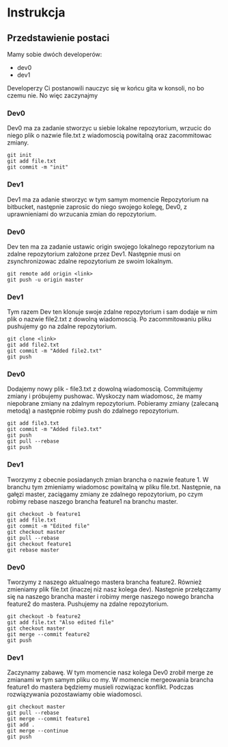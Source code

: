 # Instrukcja

## Przedstawienie postaci
Mamy sobie dwóch developerów: 
 * dev0
 * dev1

Developerzy Ci postanowili nauczyc się w końcu gita w konsoli, no bo czemu nie. No więc zaczynajmy

### Dev0
Dev0 ma za zadanie stworzyc u siebie lokalne repozytorium, wrzucic do niego plik o nazwie file.txt z wiadomoscią powitalną oraz zacommitowac zmiany.
```
git init
git add file.txt
git commit -m "init"
```

### Dev1
Dev1 ma za adanie stworzyc w tym samym momencie Repozytorium na bitbucket, następnie zaprosic do niego swojego kolegę, Dev0, z uprawnieniami do wrzucania zmian do repozytorium.

### Dev0
Dev ten ma za zadanie ustawic origin swojego lokalnego repozytorium na zdalne repozytorium założone przez Dev1. Następnie musi on zsynchronizowac zdalne repozytorium ze swoim lokalnym.
```
git remote add origin <link>
git push -u origin master
```

### Dev1
Tym razem Dev ten klonuje swoje zdalne repozytorium i sam dodaje w nim plik o nazwie file2.txt z dowolną wiadomoscią. Po zacommitowaniu pliku pushujemy go na zdalne repozytorium.
```
git clone <link>
git add file2.txt
git commit -m "Added file2.txt"
git push
```

### Dev0
Dodajemy nowy plik - file3.txt z dowolną wiadomoscią. Commitujemy zmiany i próbujemy pushowac. Wyskoczy nam wiadomosc, że mamy niepobrane zmiany na zdalnym repozytorium. Pobieramy zmiany (zalecaną metodą) a następnie robimy push do zdalnego repozytorium.
```
git add file3.txt
git commit -m "Added file3.txt"
git push
git pull --rebase
git push
```

### Dev1
Tworzymy z obecnie posiadanych zmian brancha o nazwie feature 1. W branchu tym zmieniamy wiadomosc powitalną w pliku file.txt. Następnie, na gałęzi master, zaciągamy zmiany ze zdalnego repozytorium, po czym robimy rebase naszego brancha feature1 na branchu master.
```
git checkout -b feature1
git add file.txt
git commit -m "Edited file"
git checkout master
git pull --rebase
git checkout feature1
git rebase master
```

### Dev0
Tworzymy z naszego aktualnego mastera brancha feature2. Również zmieniamy plik file.txt (inaczej niż nasz kolega dev). Następnie przełączamy się na naszego brancha master i robimy merge naszego nowego brancha feature2 do mastera. Pushujemy na zdalne repozytorium.
```
git checkout -b feature2
git add file.txt "Also edited file"
git checkout master
git merge --commit feature2
git push 
```

### Dev1
Zaczynamy zabawę. W tym momencie nasz kolega Dev0 zrobił merge ze zmianami w tym samym pliku co my. W momencie mergeowania brancha feature1 do mastera będziemy musieli rozwiązac konflikt. Podczas rozwiązywania pozostawiamy obie wiadomosci.
```
git checkout master
git pull --rebase
git merge --commit feature1
git add .
git merge --continue
git push
```